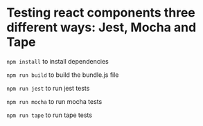 # Testing react components three different ways: Jest, Mocha and Tape

`npm install` to install dependencies

`npm run build` to build the bundle.js file

`npm run jest` to run jest tests

`npm run mocha` to run mocha tests

`npm run tape` to run tape tests
